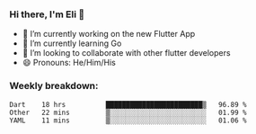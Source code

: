 ### Hi there, I'm Eli 👋
- 🔭 I’m currently working on the new Flutter App
- 🌱 I’m currently learning Go
- 🦄 I’m looking to collaborate with other flutter developers
- 😄 Pronouns: He/Him/His

### Weekly breakdown:
<!--START_SECTION:waka-->
```text
Dart    18 hrs          ████████████████████████▒   96.89 % 
Other   22 mins         ▒░░░░░░░░░░░░░░░░░░░░░░░░   01.99 % 
YAML    11 mins         ▒░░░░░░░░░░░░░░░░░░░░░░░░   01.06 % 
```
<!--END_SECTION:waka-->
